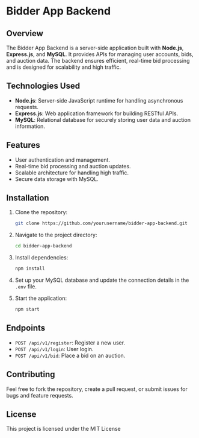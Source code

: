 # Bidder App Backend

## Overview
The Bidder App Backend is a server-side application built with **Node.js**, **Express.js**, and **MySQL**. It provides APIs for managing user accounts, bids, and auction data. The backend ensures efficient, real-time bid processing and is designed for scalability and high traffic.

## Technologies Used
- **Node.js**: Server-side JavaScript runtime for handling asynchronous requests.
- **Express.js**: Web application framework for building RESTful APIs.
- **MySQL**: Relational database for securely storing user data and auction information.

## Features
- User authentication and management.
- Real-time bid processing and auction updates.
- Scalable architecture for handling high traffic.
- Secure data storage with MySQL.

## Installation

1. Clone the repository:
    ```bash
    git clone https://github.com/yourusername/bidder-app-backend.git
    ```

2. Navigate to the project directory:
    ```bash
    cd bidder-app-backend
    ```

3. Install dependencies:
    ```bash
    npm install
    ```

4. Set up your MySQL database and update the connection details in the `.env` file.

5. Start the application:
    ```bash
    npm start
    ```

## Endpoints
- `POST /api/v1/register`: Register a new user.
- `POST /api/v1/login`: User login.
- `POST /api/v1/bid`: Place a bid on an auction.

## Contributing
Feel free to fork the repository, create a pull request, or submit issues for bugs and feature requests.

## License
This project is licensed under the MIT License
